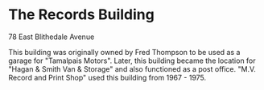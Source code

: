 # The Records Building
78 East Blithedale Avenue

This building was originally owned by Fred Thompson to be used as a garage for "Tamalpais Motors". Later, this building became the location for "Hagan & Smith Van & Storage" and also functioned as a post office. "M.V. Record and Print Shop" used this building from 1967 - 1975.

